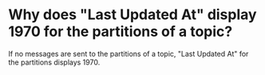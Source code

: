 # Why does "Last Updated At" display 1970 for the partitions of a topic?

If no messages are sent to the partitions of a topic, "Last Updated At" for the partitions displays 1970.

